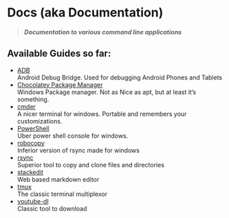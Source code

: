 # Docs (aka Documentation)

> #### *Documentation to various command line applications*



## Available Guides so far:

- [ADB](adb.md)    
  Android Debug Bridge. Used for debugging Android Phones and Tablets
- [Chocolatey Package Manager](chocolatey-package-manager.md)    
  Windows Package manager. Not as Nice as apt, but at least it’s something.
- [cmder](cmder.md)    
  A nicer terminal for windows. Portable and remembers your customizations.
- [PowerShell](PowerShell.md)    
  Uber power shell console for windows.
- [robocopy](robocopy.md)    
  Inferior version of rsync made for windows
- [rsync](rsync.md)    
  Superior tool to copy and clone files and directories
- [stackedit](stackedit.md)    
  Web based markdown editor
- [tmux](tmux.md)    
  The classic terminal multiplexor
- [youtube-dl](youtube-dl.md)    
  Classic tool to download 
